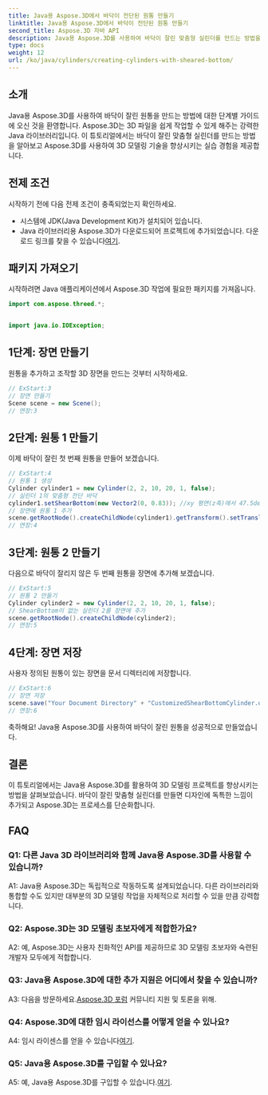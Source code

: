 ```yaml
---
title: Java용 Aspose.3D에서 바닥이 전단된 원통 만들기
linktitle: Java용 Aspose.3D에서 바닥이 전단된 원통 만들기
second_title: Aspose.3D 자바 API
description: Java용 Aspose.3D를 사용하여 바닥이 잘린 맞춤형 실린더를 만드는 방법을 알아보세요. 이 단계별 가이드를 통해 3D 모델링 기술을 향상하세요.
type: docs
weight: 12
url: /ko/java/cylinders/creating-cylinders-with-sheared-bottom/
---
```

## 소개

Java용 Aspose.3D를 사용하여 바닥이 잘린 원통을 만드는 방법에 대한 단계별 가이드에 오신 것을 환영합니다. Aspose.3D는 3D 파일을 쉽게 작업할 수 있게 해주는 강력한 Java 라이브러리입니다. 이 튜토리얼에서는 바닥이 잘린 맞춤형 실린더를 만드는 방법을 알아보고 Aspose.3D를 사용하여 3D 모델링 기술을 향상시키는 실습 경험을 제공합니다.

## 전제 조건

시작하기 전에 다음 전제 조건이 충족되었는지 확인하세요.
- 시스템에 JDK(Java Development Kit)가 설치되어 있습니다.
-  Java 라이브러리용 Aspose.3D가 다운로드되어 프로젝트에 추가되었습니다. 다운로드 링크를 찾을 수 있습니다[여기](https://releases.aspose.com/3d/java/).

## 패키지 가져오기

시작하려면 Java 애플리케이션에서 Aspose.3D 작업에 필요한 패키지를 가져옵니다.
```java
import com.aspose.threed.*;


import java.io.IOException;
```

## 1단계: 장면 만들기

원통을 추가하고 조작할 3D 장면을 만드는 것부터 시작하세요.
```java
// ExStart:3
// 장면 만들기
Scene scene = new Scene();
// 연장:3
```

## 2단계: 원통 1 만들기

이제 바닥이 잘린 첫 번째 원통을 만들어 보겠습니다.
```java
// ExStart:4
// 원통 1 생성
Cylinder cylinder1 = new Cylinder(2, 2, 10, 20, 1, false);
// 실린더 1의 맞춤형 전단 바닥
cylinder1.setShearBottom(new Vector2(0, 0.83)); //xy 평면(z축)에서 47.5deg 전단
// 장면에 원통 1 추가
scene.getRootNode().createChildNode(cylinder1).getTransform().setTranslation(10, 0, 0);
// 연장:4
```

## 3단계: 원통 2 만들기

다음으로 바닥이 잘리지 않은 두 번째 원통을 장면에 추가해 보겠습니다.
```java
// ExStart:5
// 원통 2 만들기
Cylinder cylinder2 = new Cylinder(2, 2, 10, 20, 1, false);
// ShearBottom이 없는 실린더 2를 장면에 추가
scene.getRootNode().createChildNode(cylinder2);
// 연장:5
```

## 4단계: 장면 저장

사용자 정의된 원통이 있는 장면을 문서 디렉터리에 저장합니다.
```java
// ExStart:6
// 장면 저장
scene.save("Your Document Directory" + "CustomizedShearBottomCylinder.obj", FileFormat.WAVEFRONTOBJ);
// 연장:6
```

축하해요! Java용 Aspose.3D를 사용하여 바닥이 잘린 원통을 성공적으로 만들었습니다.

## 결론

이 튜토리얼에서는 Java용 Aspose.3D를 활용하여 3D 모델링 프로젝트를 향상시키는 방법을 살펴보았습니다. 바닥이 잘린 맞춤형 실린더를 만들면 디자인에 독특한 느낌이 추가되고 Aspose.3D는 프로세스를 단순화합니다.

## FAQ

### Q1: 다른 Java 3D 라이브러리와 함께 Java용 Aspose.3D를 사용할 수 있습니까?

A1: Java용 Aspose.3D는 독립적으로 작동하도록 설계되었습니다. 다른 라이브러리와 통합할 수도 있지만 대부분의 3D 모델링 작업을 자체적으로 처리할 수 있을 만큼 강력합니다.

### Q2: Aspose.3D는 3D 모델링 초보자에게 적합한가요?

A2: 예, Aspose.3D는 사용자 친화적인 API를 제공하므로 3D 모델링 초보자와 숙련된 개발자 모두에게 적합합니다.

### Q3: Java용 Aspose.3D에 대한 추가 지원은 어디에서 찾을 수 있습니까?

 A3: 다음을 방문하세요.[Aspose.3D 포럼](https://forum.aspose.com/c/3d/18) 커뮤니티 지원 및 토론을 위해.

### Q4: Aspose.3D에 대한 임시 라이선스를 어떻게 얻을 수 있나요?

 A4: 임시 라이센스를 얻을 수 있습니다[여기](https://purchase.aspose.com/temporary-license/).

### Q5: Java용 Aspose.3D를 구입할 수 있나요?

 A5: 예, Java용 Aspose.3D를 구입할 수 있습니다.[여기](https://purchase.aspose.com/buy).